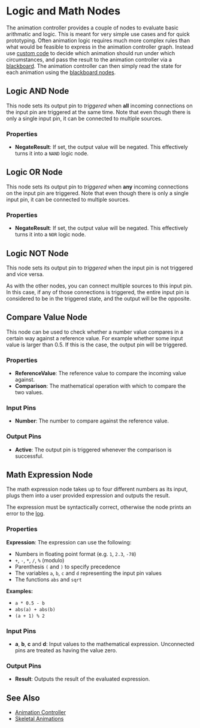 # Logic and Math Nodes

The animation controller provides a couple of nodes to evaluate basic arithmatic and logic. This is meant for very simple use cases and for quick prototyping. Often animation logic requires much more complex rules than what would be feasible to express in the animation controller graph. Instead use [custom code](../../../custom-code/custom-code-overview.md) to decide which animation should run under which circumstances, and pass the result to the animation controller via a [blackboard](../../../Miscellaneous/blackboards.md). The animation controller can then simply read the state for each animation using the [blackboard nodes](anim-nodes-blackboard.md).

## Logic AND Node

This node sets its output pin to *triggered* when **all** incoming connections on the input pin are triggered at the same time. Note that even though there is only a single input pin, it can be connected to multiple sources.

### Properties

* **NegateResult**: If set, the output value will be negated. This effectively turns it into a `NAND` logic node.

## Logic OR Node

This node sets its output pin to *triggered* when **any** incoming connections on the input pin are triggered. Note that even though there is only a single input pin, it can be connected to multiple sources.

### Properties

* **NegateResult**: If set, the output value will be negated. This effectively turns it into a `NOR` logic node.

## Logic NOT Node

This node sets its output pin to *triggered* when the input pin is not triggered and vice versa.

As with the other nodes, you can connect multiple sources to this input pin. In this case, if any of those connections is triggered, the entire input pin is considered to be in the triggered state, and the output will be the opposite.

## Compare Value Node

This node can be used to check whether a number value compares in a certain way against a reference value. For example whether some input value is larger than 0.5. If this is the case, the output pin will be triggered.

### Properties

* **ReferenceValue**: The reference value to compare the incoming value against.
* **Comparison**: The mathematical operation with which to compare the two values.

### Input Pins

* **Number**: The number to compare against the reference value.

### Output Pins

* **Active**: The output pin is triggered whenever the comparison is successful.

## Math Expression Node

The math expression node takes up to four different numbers as its input, plugs them into a user provided expression and outputs the result.

The expression must be syntactically correct, otherwise the node prints an error to the [log](../../../debugging/logging.md).

### Properties

**Expression**: The expression can use the following:

* Numbers in floating point format (e.g. `1`, `2.3`, `-78`)
* `+`, `-`, `*`, `/`, `%` (modulo)
* Parenthesis `(` and `)` to specify precedence
* The variables `a`, `b`, `c` and `d` representing the input pin values
* The functions `abs` and `sqrt`

**Examples:**

* `a * 0.5 - b`
* `abs(a) + abs(b)`
* `(a + 1) % 2`

### Input Pins

* **a**, **b**, **c** and **d**: Input values to the mathematical expression. Unconnected pins are treated as having the value zero.

### Output Pins

* **Result**: Outputs the result of the evaluated expression.

## See Also


* [Animation Controller](Animation-Controller.md)
* [Skeletal Animations](Skeletal-Animation.md)
